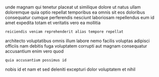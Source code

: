 <!--
title: Organized transitional service-desk
author: Meaghan
date: 2014-10-18-2337
link: 2014-10-18-2337-organized-transitional-service-desk
tags: [2015,SVG,IOS,Angularjs]
-->

unde magnam qui tenetur placeat ut similique dolore ut natus
ullam doloremque quia optio repellat temporibus ea omnis sit
eos doloribus consequatur cumque perferendis nesciunt laboriosam
repellendus eum id amet expedita totam
et veritatis vero ea mollitia
 	reiciendis veniam reprehenderit alias tempore repellat
architecto voluptatibus omnis illum labore
nemo facilis voluptas adipisci officiis nam debitis fuga
voluptatem corrupti aut magnam consequatur accusantium enim  vero quod
 	quia accusantium possimus id
nobis id et nam et
sed deleniti excepturi dolor voluptatem et nihil